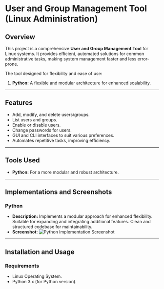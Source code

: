 # User and Group Management Tool (Linux Administration)

## Overview
This project is a comprehensive **User and Group Management Tool** for Linux systems. It provides efficient, automated solutions for common administrative tasks, making system management faster and less error-prone.

The tool  designed for flexibility and ease of use:
1.  **Python:** A flexible and modular architecture for enhanced scalability.

---

## Features
- Add, modify, and delete users/groups.
- List users and groups.
- Enable or disable users.
- Change passwords for users.
- GUI and CLI interfaces to suit various preferences.
- Automates repetitive tasks, improving efficiency.

---

## Tools Used
 - **Python:** For a more modular and robust architecture.
 
---

## Implementations and Screenshots
  
### Python
- **Description:** Implements a modular approach for enhanced flexibility. Suitable for expanding and integrating additional features. Clean and structured codebase for maintainability.
- **Screenshot:**
  ![Python Implementation Screenshot](UGpy.png)

---

## Installation and Usage
### Requirements
- Linux Operating System.
- Python 3.x (for Python version).
 

 
